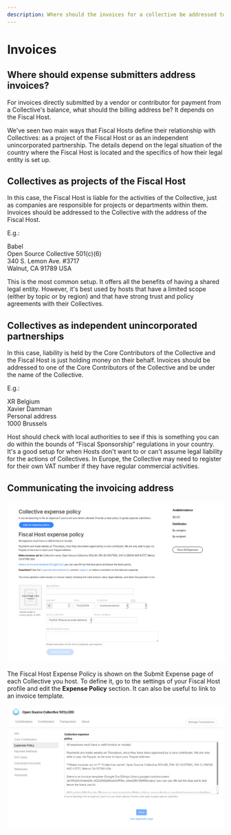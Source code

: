 ```yaml
---
description: Where should the invoices for a collective be addressed to?
---
```


# Invoices

## Where should expense submitters address invoices?

For invoices directly submitted by a vendor or contributor for payment from a Collective's balance, what should the billing address be? It depends on the Fiscal Host.

We've seen two main ways that Fiscal Hosts define their relationship with Collectives: as a project of the Fiscal Host or as an independent unincorporated partnership. The details depend on the legal situation of the country where the Fiscal Host is located and the specifics of how their legal entity is set up.

## Collectives as projects of the Fiscal Host

In this case, the Fiscal Host is liable for the activities of the Collective, just as companies are responsible for projects or departments within them. Invoices should be addressed to the Collective with the address of the Fiscal Host.

E.g.:

Babel  
Open Source Collective 501\(c\)\(6\)  
340 S. Lemon Ave. \#3717  
Walnut, CA 91789 USA

This is the most common setup. It offers all the benefits of having a shared legal entity. However, it's best used by hosts that have a limited scope \(either by topic or by region\) and that have strong trust and policy agreements with their Collectives.

## Collectives as independent unincorporated partnerships

In this case, liability is held by the Core Contributors of the Collective and the Fiscal Host is just holding money on their behalf. Invoices should be addressed to one of the Core Contributors of the Collective and be under the name of the Collective.

E.g.:

XR Belgium  
Xavier Damman  
Personal address  
1000 Brussels

Host should check with local authorities to see if this is something you can do within the bounds of “Fiscal Sponsorship” regulations in your country. It's a good setup for when Hosts don't want to or can't assume legal liability for the actions of Collectives. In Europe, the Collective may need to register for their own VAT number if they have regular commercial activities.

## Communicating the invoicing address

![](../.gitbook/assets/fiscal-hosts_invoices_submit-expenses-screen_2019-11-25.png)

The Fiscal Host Expense Policy is shown on the Submit Expense page of each Collective you host. To define it, go to the settings of your Fiscal Host profile and edit the **Expense Policy** section. It can also be useful to link to an invoice template.

![](../.gitbook/assets/fiscal-hosts_invoices_expenses-policy-settings_2019-11-25.png)

